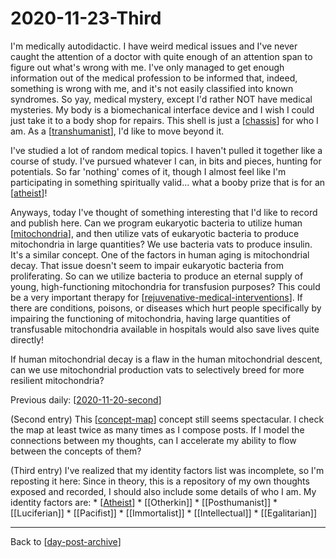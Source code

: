 # 2020-11-23-Third

I'm medically autodidactic.  I have weird medical issues and I've never caught the attention of a doctor with quite enough of an attention span to figure out what's wrong with me.  I've only managed to get enough information out of the medical profession to be informed that, indeed, something is wrong with me, and it's not easily classified into known syndromes.  So yay, medical mystery, except I'd rather NOT have medical mysteries.  My body is a biomechanical interface device and I wish I could just take it to a body shop for repairs.  This shell is just a [[chassis]] for who I am.  As a [[transhumanist]], I'd like to move beyond it.

I've studied a lot of random medical topics.  I haven't pulled it together like a course of study.  I've pursued whatever I can, in bits and pieces, hunting for potentials.  So far 'nothing' comes of it, though I almost feel like I'm participating in something spiritually valid... what a booby prize that is for an [[atheist]]!

Anyways, today I've thought of something interesting that I'd like to record and publish here.  Can we program eukaryotic bacteria to utilize human [[mitochondria]], and then utilize vats of eukaryotic bacteria to produce mitochondria in large quantities?  We use bacteria vats to produce insulin.  It's a similar concept.  One of the factors in human aging is mitochondrial decay.  That issue doesn't seem to impair eukaryotic bacteria from proliferating.  So can we utilize bacteria to produce an eternal supply of young, high-functioning mitochondria for transfusion purposes?  This could be a very important therapy for [[rejuvenative-medical-interventions]].  If there are conditions, poisons, or diseases which hurt people specifically by impairing the functioning of mitochondria, having large quantities of transfusable mitochondria available in hospitals would also save lives quite directly!

If human mitochondrial decay is a flaw in the human mitochondrial descent, can we use mitochondrial production vats to selectively breed for more resilient mitochondria?

Previous daily: [[2020-11-20-second]]

(Second entry)
This [[concept-map]] concept still seems spectacular.  I check the map at least twice as many times as I compose posts.  If I model the connections between my thoughts, can I accelerate my ability to flow between the concepts of them?

(Third entry)
I've realized that my identity factors list was incomplete, so I'm reposting it here:
Since in theory, this is a repository of my own thoughts exposed and recorded, I should also include some details of who I am.  My identity factors are:
    * [[Atheist]]
    * [[Otherkin]]
    * [[Posthumanist]]
    * [[Luciferian]]
    * [[Pacifist]]
    * [[Immortalist]]
    * [[Intellectual]]
    * [[Egalitarian]]

---
Back to [[day-post-archive]]

[//begin]: # "Autogenerated link references for markdown compatibility"
[chassis]: chassis.md "Chassis"
[transhumanist]: transhumanist.md "Transhumanist"
[atheist]: atheist.md "Atheist"
[mitochondria]: mitochondria.md "Mitochondria"
[rejuvenative-medical-interventions]: rejuvenative-medical-interventions.md "Rejuvenative Medical Interventions"
[2020-11-20-second]: 2020-11-20-second.md "2020-11-20-Second"
[concept-map]: concept-map.md "Concept Map"
[day-post-archive]: day-post-archive.md "Day Post Archive"
[//end]: # "Autogenerated link references"